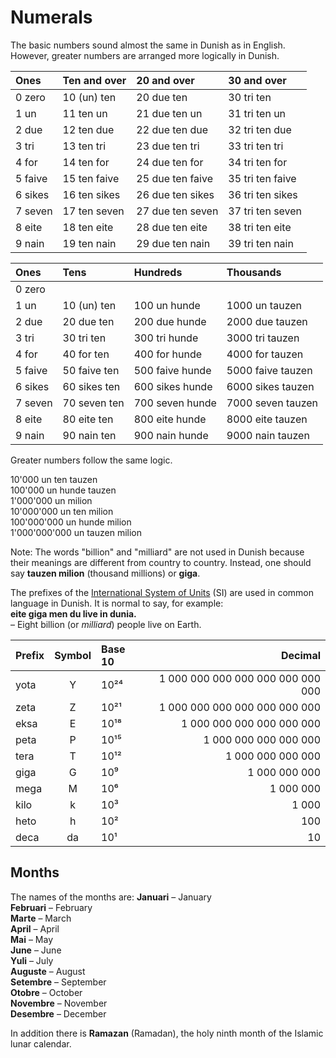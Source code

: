 # Numerals

The basic numbers sound almost the same in Dunish as in English.
However, greater numbers are arranged more logically in Dunish.

| Ones    | Ten and over | 20 and over      | 30 and over      |
|:--------|:-------------|:-----------------|:-----------------|
| 0 zero  | 10 (un) ten  | 20 due ten       | 30 tri ten       |
| 1 un    | 11 ten un    | 21 due ten un    | 31 tri ten un    |
| 2 due   | 12 ten due   | 22 due ten due   | 32 tri ten due   |
| 3 tri   | 13 ten tri   | 23 due ten tri   | 33 tri ten tri   |
| 4 for   | 14 ten for   | 24 due ten for   | 34 tri ten for   |
| 5 faive | 15 ten faive | 25 due ten faive | 35 tri ten faive |
| 6 sikes | 16 ten sikes | 26 due ten sikes | 36 tri ten sikes |
| 7 seven | 17 ten seven | 27 due ten seven | 37 tri ten seven |
| 8 eite  | 18 ten eite  | 28 due ten eite  | 38 tri ten eite  |
| 9 nain  | 19 ten nain  | 29 due ten nain  | 39 tri ten nain  |

| Ones    |  Tens         | Hundreds        | Thousands        |
|:--------|:-------------|:----------------|:------------------|
| 0 zero  |              |                 |                   |
| 1 un    | 10 (un) ten  | 100 un hunde    | 1000 un tauzen    |
| 2 due   | 20 due ten   | 200 due hunde   | 2000 due tauzen   |
| 3 tri   | 30 tri ten   | 300 tri hunde   | 3000 tri tauzen   |
| 4 for   | 40 for ten   | 400 for hunde   | 4000 for tauzen   |
| 5 faive | 50 faive ten | 500 faive hunde | 5000 faive tauzen |
| 6 sikes | 60 sikes ten | 600 sikes hunde | 6000 sikes tauzen |
| 7 seven | 70 seven ten | 700 seven hunde | 7000 seven tauzen |
| 8 eite  | 80 eite ten  | 800 eite hunde  | 8000 eite tauzen  |
| 9 nain  | 90 nain ten  | 900 nain hunde  | 9000 nain tauzen  |

Greater numbers follow the same logic.

10'000 un ten tauzen  
100'000 un hunde tauzen  
1'000'000 un milion  
10'000'000 un ten milion  
100'000'000 un hunde milion  
1'000'000'000 un tauzen milion  

Note: The words "billion" and "milliard" are not used in Dunish
because their meanings are different from country to country.
Instead, one should say **tauzen milion** (thousand millions) or **giga**.

The prefixes of the [International System of Units](https://en.wikipedia.org/wiki/International_System_of_Units)
(SI) are used in common language in Dunish.
It is normal to say, for example:  
**eite giga men du live in dunia.**  
– Eight billion (or _milliard_) people live on Earth.

| Prefix | Symbol | Base 10 | Decimal                        |
|:-------|:------:|:-----|----------------------------------:|
| yota   | Y      | 10²⁴ | 1 000 000 000 000 000 000 000 000 |
| zeta   | Z      | 10²¹ |     1 000 000 000 000 000 000 000 | 
| eksa   | E      | 10¹⁸ |         1 000 000 000 000 000 000 |
| peta   | P      | 10¹⁵ |             1 000 000 000 000 000 |
| tera   | T      | 10¹² |                 1 000 000 000 000 |
| giga   | G      | 10⁹  |                     1 000 000 000 |
| mega   | M      | 10⁶  |                         1 000 000 |
| kilo   | k      | 10³  |                             1 000 |
| heto   | h      | 10²  |                               100 |
| deca   | da     | 10¹  |                                10 |


## Months

The names of the months are:
**Januari**
– January  
**Februari**
– February  
**Marte**
– March  
**April**
– April  
**Mai**
– May  
**June**
– June  
**Yuli**
– July  
**Auguste**
– August  
**Setembre**
– September  
**Otobre**
– October  
**Novembre**
– November  
**Desembre**
– December

In addition there is **Ramazan** (Ramadan), the holy ninth month of the Islamic lunar calendar.

